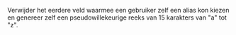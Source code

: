 Verwijder het eerdere veld waarmee een gebruiker zelf een alias kon kiezen en genereer zelf een pseudowillekeurige reeks van 15 karakters van "a" tot "z".
